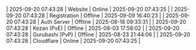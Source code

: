 | 2025-09-20 07:43:28 | Website | Online | 2025-09-20 07:43:25 |
| 2025-09-20 07:43:28 | Registration | Offline | 2025-09-09 16:40:23 |
| 2025-09-20 07:43:28 | Auth Server | Offline | 2025-08-18 09:33:31 |
| 2025-09-20 07:43:28 | Kezan (PvE) | Offline | 2025-08-03 17:58:02 |
| 2025-09-20 07:43:28 | Gurubashi (PvP) | Offline | 2025-08-23 21:44:06 |
| 2025-09-20 07:43:28 | Cloudflare | Online | 2025-09-20 07:43:25 |
